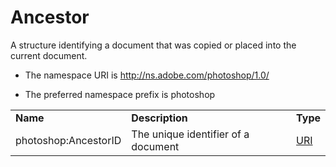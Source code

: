# Ancestor

A structure identifying a document that was copied or placed into the current document.

- The namespace URI is http://ns.adobe.com/photoshop/1.0/

- The preferred namespace prefix is photoshop

|    |           |    |
|----|-----------|----|
|**Name**|**Description**|**Type**|
|photoshop:AncestorID|The unique identifier of a document  |[URI](./CoreProperties.md#uri)|
